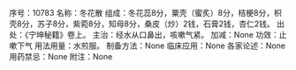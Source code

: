 序号：10783
名称：冬花散
组成：冬花蕊8分，粟壳（蜜炙）8分，桔梗8分，枳壳8分，苏子8分，紫菀8分，知母8分，桑皮（炒）2钱，石膏2钱，杏仁2钱。
出处：《宁坤秘籍》卷上。
主治：经水从口鼻出，咳嗽气紧。
加减：None
功效：止嗽下气
用法用量：水煎服。
制备方法：None
临床应用：None
各家论述：None
用药禁忌：None
附注：None
